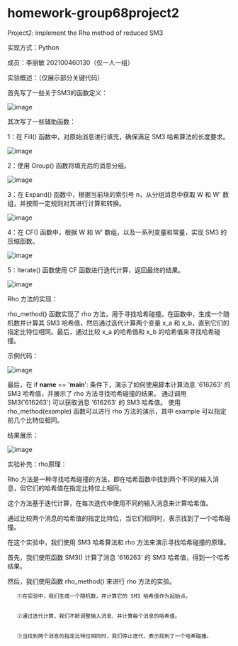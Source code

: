 # homework-group68project2
Project2: implement the Rho method of reduced SM3


实现方式：Python

成员：李丽敏 202100460130（仅一人一组）

实验概述：（仅展示部分关键代码）

首先写了一些关于SM3的函数定义：

![image](https://github.com/llmgroup68/homework-group68project2/assets/138642474/43a1bbf1-cc29-417a-b186-c21d2b995300)

其次写了一些辅助函数：

1：在 Fill() 函数中，对原始消息进行填充，确保满足 SM3 哈希算法的长度要求。


![image](https://github.com/llmgroup68/homework-group68project2/assets/138642474/595acd87-83e4-409b-97fc-61e5e0d3af33)

2：使用 Group() 函数将填充后的消息分组。

![image](https://github.com/llmgroup68/homework-group68project2/assets/138642474/bbb10725-bfb0-4d17-8e0b-bf696aa7d5e0)



3：在 Expand() 函数中，根据当前块的索引号 n，从分组消息中获取 W 和 W' 数组，并按照一定规则对其进行计算和转换。

![image](https://github.com/llmgroup68/homework-group68project2/assets/138642474/5b138dcb-f625-4ac8-b378-71f6618b996f)



4：在 CF() 函数中，根据 W 和 W' 数组，以及一系列变量和常量，实现 SM3 的压缩函数。

![image](https://github.com/llmgroup68/homework-group68project2/assets/138642474/bd425af5-b4cb-4288-a1ea-40866b630a77)



5：Iterate() 函数使用 CF 函数进行迭代计算，返回最终的结果。

![image](https://github.com/llmgroup68/homework-group68project2/assets/138642474/b9d861f8-b842-4fa8-8a14-ecae8c51a146)


Rho 方法的实现：

rho_method() 函数实现了 rho 方法，用于寻找哈希碰撞。在函数中，生成一个随机数并计算其 SM3 哈希值，然后通过迭代计算两个变量 x_a 和 x_b，直到它们的指定比特位相同。最后，通过比较 x_a 的哈希值和 x_b 的哈希值来寻找哈希碰撞。


示例代码：

![image](https://github.com/llmgroup68/homework-group68project2/assets/138642474/baa82365-d44c-4f3b-99e1-660802ef4c3e)


最后，在 if __name__ == '__main__': 条件下，演示了如何使用脚本计算消息 '616263' 的 SM3 哈希值，并展示了 rho 方法寻找哈希碰撞的结果。
通过调用 SM3('616263') 可以获取消息 '616263' 的 SM3 哈希值。
使用 rho_method(example) 函数可以进行 rho 方法的演示，其中 example 可以指定前几个比特位相同。


结果展示：

![image](https://github.com/llmgroup68/homework-group68project2/assets/138642474/d51b859e-bced-4f8a-9747-67a69bfd1955)

实验补充：rho原理：

Rho 方法是一种寻找哈希碰撞的方法，即在哈希函数中找到两个不同的输入消息，但它们的哈希值在指定比特位上相同。


这个方法基于迭代计算，在每次迭代中使用不同的输入消息来计算哈希值。


通过比较两个消息的哈希值的指定比特位，当它们相同时，表示找到了一个哈希碰撞。


在这个实验中，我们使用 SM3 哈希算法和 rho 方法来演示寻找哈希碰撞的原理。

  首先，我们使用函数 SM3() 计算了消息 '616263' 的 SM3 哈希值，得到一个哈希结果。

  然后，我们使用函数 rho_method() 来进行 rho 方法的实验。

       ①在实验中，我们生成一个随机数，并计算它的 SM3 哈希值作为起始点。

       
       ②通过迭代计算，我们不断调整输入消息，并计算每个消息的哈希值。

       
       ③当找到两个消息的指定比特位相同时，我们停止迭代，表示找到了一个哈希碰撞。
